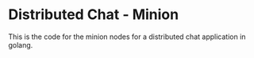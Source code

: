 # Distributed Chat - Minion

This is the code for the minion nodes for a distributed chat application in golang.
